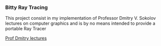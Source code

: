 ### Bitty Ray Tracing
This project consist in my implementation of Professor Dmitry V. Sokolov lectures on computer graphics and is by no means intended to provide a portable Ray Tracer

[Prof Dmitry lectures](https://github.com/ssloy/tinyraytracer/wiki)
